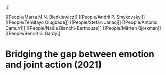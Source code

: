 [🇿](zotero://select/library/items/7XPNEEK4)

[[People/Marta M.N. Bieńkiewicz]] [[People/Andrii P. Smykovskyi]] [[People/Temitayo Olugbade]] [[People/Stefan Janaqi]] [[People/Antonio Camurri]] [[People/Nadia Bianchi-Berthouze]] [[People/Mårten Björkman]] [[People/Benoît G. Bardy]] 
# Bridging the gap between emotion and joint action (2021)

